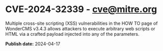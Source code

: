 # CVE-2024-32339 - cve@mitre.org

Multiple cross-site scripting (XSS) vulnerabilities in the HOW TO page of WonderCMS v3.4.3 allows attackers to execute arbitrary web scripts or HTML via a crafted payload injected into any of the parameters.

**Publish date:** 2024-04-17
